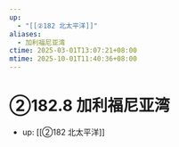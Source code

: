 ```yaml
---
up:
  - "[[②182 北太平洋]]"
aliases:
  - 加利福尼亚湾
ctime: 2025-03-01T13:07:21+08:00
mtime: 2025-10-01T11:40:36+08:00
---
```


# ②182.8 加利福尼亚湾

- up: [[②182 北太平洋]]

